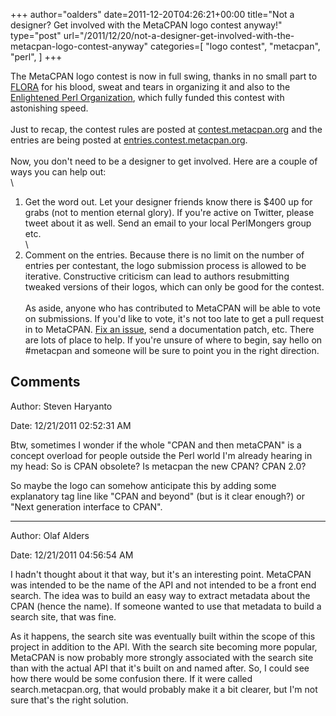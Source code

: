 +++
author="oalders"
date=2011-12-20T04:26:21+00:00
title="Not a designer? Get involved with the MetaCPAN logo contest anyway!"
type="post"
url="/2011/12/20/not-a-designer-get-involved-with-the-metacpan-logo-contest-anyway"
categories=[
  "logo contest",
  "metacpan",
  "perl",
]
+++

The MetaCPAN logo contest is now in full swing, thanks in no small part
to [FLORA](https://metacpan.org/author/FLORA) for his blood, sweat and
tears in organizing it and also to the [Enlightened Perl
Organization](http://www.enlightenedperl.org/), which fully funded this
contest with astonishing speed.\
\
Just to recap, the contest rules are posted at
[contest.metacpan.org](http://contest.metacpan.org) and the entries are
being posted at
[entries.contest.metacpan.org](http://entries.contest.metacpan.org).\
\
Now, you don\'t need to be a designer to get involved. Here are a couple
of ways you can help out:\
\
1) Get the word out. Let your designer friends know there is \$400 up
for grabs (not to mention eternal glory). If you\'re active on Twitter,
please tweet about it as well. Send an email to your local PerlMongers
group etc.\
\
2) Comment on the entries. Because there is no limit on the number of
entries per contestant, the logo submission process is allowed to be
iterative. Constructive criticism can lead to authors resubmitting
tweaked versions of their logos, which can only be good for the
contest.\
\
As aside, anyone who has contributed to MetaCPAN will be able to vote on
submissions. If you\'d like to vote, it\'s not too late to get a pull
request in to MetaCPAN. [Fix an
issue](https://github.com/CPAN-API/metacpan-web/issues/), send a
documentation patch, etc. There are lots of place to help. If you\'re
unsure of where to begin, say hello on #metacpan and someone will be
sure to point you in the right direction.

## Comments

Author: Steven Haryanto

Date: 12/21/2011 02:52:31 AM

  Btw, sometimes I wonder if the whole "CPAN and then metaCPAN" is a concept overload for people outside the Perl world I'm already hearing in my head: So is CPAN obsolete? Is metacpan the new CPAN? CPAN 2.0?

So maybe the logo can somehow anticipate this by adding some explanatory tag line like "CPAN and beyond" (but is it clear enough?) or "Next generation interface to CPAN".


---

Author: Olaf Alders

Date: 12/21/2011 04:56:54 AM

  I hadn't thought about it that way, but it's an interesting point.  MetaCPAN was intended to be the name of the API and not intended to be a front end search. The idea was to build an easy way to extract metadata about the CPAN (hence the name).  If someone wanted to use that metadata to build a search site, that was fine.

As it happens, the search site was eventually built within the scope of this project in addition to the API.  With the search site becoming more popular, MetaCPAN is now probably more strongly associated with the search site than with the actual API that it's built on and named after.  So, I could see how there would be some confusion there.  If it were called search.metacpan.org, that would probably make it a bit clearer, but I'm not sure that's the right solution.

